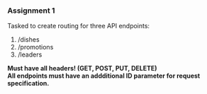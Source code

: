 ### Assignment 1
Tasked to create routing for three API endpoints:
1. /dishes
1. /promotions
1. /leaders

**Must have all headers! (GET, POST, PUT, DELETE)**
<br>
**All endpoints must have an addditional ID parameter for request specification.**
